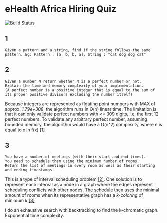 # eHealth Africa Hiring Quiz

[![Build Status](https://travis-ci.org/sfrdmn/ehealth-africa-hiring-quiz.svg?branch=master)](https://travis-ci.org/sfrdmn/ehealth-africa-hiring-quiz)

## 1

```
Given a pattern and a string, find if the string follows the same pattern. Eg: Pattern : [a, b, b, a], String : "cat dog dog cat"
```

## 2

```
Given a number N return whether N is a perfect number or not.
Explain the time and memory complexity of your implementation.
(A perfect number is a positive integer that is equal to the sum of its proper positive divisors excluding the number itself)
```

Because integers are represented as floating point numbers with MAX of approx. _1.79e+308_, the algorithm runs in O(n) linear
time. The limitation is that it can only validate perfect numbers with <= 309 digits, i.e. the first 12 perfect numbers. To validate
any arbitrary perfect number, assuming bounded memory, the algorithm would have a O(n^2) complexity, where n is equal to x
in f(x) [[1]][triangle]

## 3

```
You have a number of meetings (with their start and end times).
You need to schedule them using the minimum number of rooms.
Return the list of meetings in every room as well as their starting and ending timestamps.
```

This is a type of interval scheduling problem [[2]][isp]. One solution is to represent each interval as a node in a graph where the edges represent scheduling conflicts with other nodes. The schedule then uses the minimal amount of rooms when its representative graph has a _k-coloring_ of minimum _k_ [[3]][vertex-coloring]

I do an exhaustive search with backtracking to find the k-chromatic graph. Exponential time complexity.

<!-- Links -->

[triangle]: https://en.wikipedia.org/wiki/Triangular_number
[isp]: https://en.wikipedia.org/wiki/Interval_scheduling
[vertex-coloring]: https://en.wikipedia.org/wiki/Graph_coloring#Vertex_coloring
